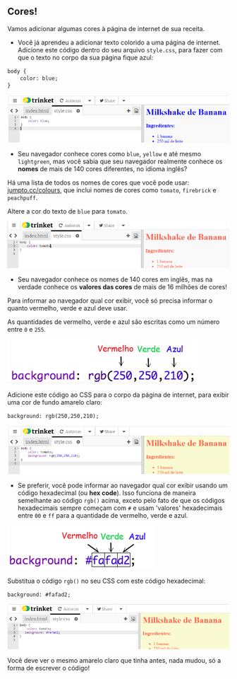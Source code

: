 ## Cores!

Vamos adicionar algumas cores à página de internet de sua receita.

+ Você já aprendeu a adicionar texto colorido a uma página de internet. Adicione este código dentro do seu arquivo `style.css`, para fazer com que o texto no corpo da sua página fique azul:

```
body {
    color: blue;
}
```

![captura de tela](images/recipe-blue.png)

+ Seu navegador conhece cores como `blue`, `yellow` e até mesmo `lightgreen`, mas você sabia que seu navegador realmente conhece os **nomes** de mais de 140 cores diferentes, no idioma inglês?

Há uma lista de todos os nomes de cores que você pode usar: [jumpto.cc/colours](http://jumpto.cc/colours), que inclui nomes de cores como `tomato`, `firebrick` e `peachpuff`.

Altere a cor do texto de `blue` para `tomato`.

![captura de tela](images/recipe-tomato.png)

+ Seu navegador conhece os nomes de 140 cores em inglês, mas na verdade conhece os **valores das cores** de mais de 16 milhões de cores!

Para informar ao navegador qual cor exibir, você só precisa informar o quanto vermelho, verde e azul deve usar.

As quantidades de vermelho, verde e azul são escritas como um número entre `0` e `255`.

![captura de tela](images/recipe-rgb-img.png)

Adicione este código ao CSS para o corpo da página de internet, para exibir uma cor de fundo amarelo claro:

    background: rgb(250,250,210);
    

![captura de tela](images/recipe-rgb.png)

+ Se preferir, você pode informar ao navegador qual cor exibir usando um código hexadecimal (ou **hex code**). Isso funciona de maneira semelhante ao código `rgb()` acima, exceto pelo fato de que os códigos hexadecimais sempre começam com `#` e usam 'valores' hexadecimais entre `00` e `ff` para a quantidade de vermelho, verde e azul.

![captura de tela](images/recipe-hex-img.png)

Substitua o código `rgb()` no seu CSS com este código hexadecimal:

    background: #fafad2;
    

![captura de tela](images/recipe-hex.png)

Você deve ver o mesmo amarelo claro que tinha antes, nada mudou, só a forma de escrever o código!